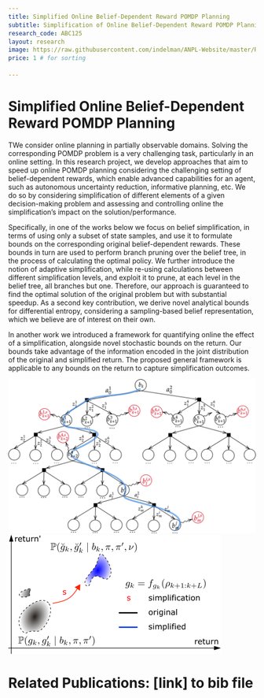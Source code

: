 ```yaml
---
title: Simplified Online Belief-Dependent Reward POMDP Planning
subtitle: Simplification of Online Belief-Dependent Reward POMDP Planning
research_code: ABC125
layout: research
image: https://raw.githubusercontent.com/indelman/ANPL-Website/master/ResearchProjects/SimplificationPOMDP/inplace_simp.PNG
price: 1 # for sorting 

---
```

# Simplified Online Belief-Dependent Reward POMDP Planning

TWe consider online planning in partially observable domains. Solving the corresponding POMDP problem is a very challenging task, particularly in an online setting. In this research project, we develop approaches that aim to speed up online POMDP planning considering the challenging setting of belief-dependent rewards, which enable advanced capabilities for an agent, such as autonomous uncertainty reduction, informative planning, etc. We do so by considering simplification of different elements of a given decision-making problem and assessing and controlling online the simplification’s impact on the solution/performance.

Specifically, in one of the works below we focus on belief simplification, in terms of using only a subset of state samples, and use it to formulate bounds on the corresponding original belief-dependent rewards. These bounds in turn are used to perform branch pruning over the belief tree, in the process of calculating the optimal policy. We further introduce the notion of adaptive simplification, while re-using calculations between different simplification levels, and exploit it to prune, at each level in the belief tree, all branches but one. Therefore, our approach is guaranteed to find the optimal solution of the original problem but with substantial speedup. As a second key contribution, we derive novel analytical bounds for differential entropy, considering a sampling-based belief representation, which we believe are of interest on their own.

In another work we introduced a framework for quantifying online the effect of a simplification, alongside novel stochastic bounds on the return. Our bounds take advantage of the information encoded in the joint distribution of the original and simplified return. The proposed general framework is applicable to any bounds on the return to capture simplification outcomes.

![inplace_simp](https://raw.githubusercontent.com/indelman/ANPL-Website/master/ResearchProjects/SimplificationPOMDP/inplace_simp.PNG) 
![Concept_PAC_version2](https://raw.githubusercontent.com/indelman/ANPL-Website/master/ResearchProjects/SimplificationPOMDP/Concept_PAC_version2.png) 


# Related Publications: [link] to bib file

